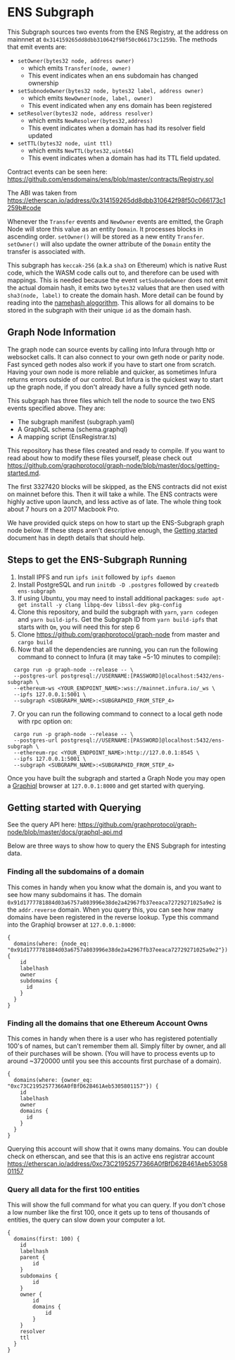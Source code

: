 # ENS Subgraph

This Subgraph sources two events from the ENS Registry, at the address on mainnnet at `0x314159265dd8dbb310642f98f50c066173c1259b`. The methods that emit events are:

- `setOwner(bytes32 node, address owner)`
  - which emits `Transfer(node, owner)`
  - This event indicates when an ens subdomain has changed ownership
- `setSubnodeOwner(bytes32 node, bytes32 label, address owner)`
  - which emits `NewOwner(node, label, owner)`
  - This event indicated when any ens domain has been registered
- `setResolver(bytes32 node, address resolver)`
  - which emits `NewResolver(bytes32,address)`
  - This event indicates when a domain has had its resolver field updated
- `setTTL(bytes32 node, uint ttl)`
  - which emits  `NewTTL(bytes32,uint64)`
  - This event indicates when a domain has had its TTL field updated.

Contract events can be seen here: https://github.com/ensdomains/ens/blob/master/contracts/Registry.sol

The ABI was taken from https://etherscan.io/address/0x314159265dd8dbb310642f98f50c066173c1259b#code

Whenever the `Transfer` events and `NewOwner` events are emitted, the Graph Node will store this value as an entity `Domain`. It processes blocks in ascending order. `setOwner()` will be stored as a new entity `Transfer`. `setOwner()` will also update the owner attribute of the `Domain` entity the transfer is associated with.

This subgraph has `keccak-256` (a.k.a `sha3` on Ethereum) which is native Rust code, which the WASM code calls out to, and therefore can be used with mappings. This is needed because the event `setSubnodeOwner` does not emit the actual domain hash, it emits two `bytes32` values that are then used with `sha3(node, label)` to create the domain hash. More detail can be found by reading into the [namehash alogorithm](https://github.com/ethereum/EIPs/blob/master/EIPS/eip-137.md). This allows for all domains to be stored in the subgraph with their unique `id` as the domain hash.

## Graph Node Information

The graph node can source events by calling into Infura through http or websocket calls. It can also connect to your own geth node or parity node. Fast synced geth nodes also work if you have to start one from scratch. Having your own node is more reliable and quicker, as sometimes Infura returns errors outside of our control. But Infura is the quickest way to start up the graph node, if you don't already have a fully synced geth node.  

This subgraph has three files which tell the node to source the two ENS events specified above. They are:
* The subgraph manifest (subgraph.yaml)
* A GraphQL schema      (schema.graphql)
* A mapping script      (EnsRegistrar.ts)

This repository has these files created and ready to compile. If you want to read about how to modify these files yourself, please check out https://github.com/graphprotocol/graph-node/blob/master/docs/getting-started.md.

The first 3327420 blocks will be skipped, as the ENS contracts did not exist on mainnet before this. Then it will take a while. The ENS contracts were highly active upon launch, and less active as of late. The whole thing took about 7 hours on a 2017 Macbook Pro.

We have provided quick steps on how to start up the ENS-Subgraph graph node below. If these steps aren't descriptive enough, the [Getting started](https://github.com/graphprotocol/graph-node/blob/master/docs/getting-started.md) document has in depth details that should help.

## Steps to get the ENS-Subgraph Running
  1. Install IPFS and run `ipfs init` followed by `ipfs daemon`
  2. Install PostgreSQL and run `initdb -D .postgres` followed by `createdb ens-subgraph`
  3. If using Ubuntu, you may need to install additional packages: `sudo apt-get install -y clang libpq-dev libssl-dev pkg-config`
  4. Clone this repository, and build the subgraph with `yarn`, `yarn codegen` and `yarn build-ipfs`. Get the Subgraph ID  from `yarn build-ipfs` that starts with `Qm`, you will need this for step 6
  5. Clone https://github.com/graphprotocol/graph-node from master and `cargo build`
  6. Now that all the dependencies are running, you can run the following command to connect to Infura (it may take ~5-10 minutes to compile):

```
  cargo run -p graph-node --release -- \
  --postgres-url postgresql://USERNAME:[PASSWORD]@localhost:5432/ens-subgraph \
  --ethereum-ws <YOUR_ENDPOINT_NAME>:wss://mainnet.infura.io/_ws \
  --ipfs 127.0.0.1:5001 \
  --subgraph <SUBGRAPH_NAME>:<SUBGRAPHID_FROM_STEP_4>
```

  7. Or you can run the following command to connect to a local geth node with rpc option on:

```
  cargo run -p graph-node --release -- \
  --postgres-url postgresql://USERNAME:[PASSWORD]@localhost:5432/ens-subgraph \
  --ethereum-rpc <YOUR_ENDPOINT_NAME>:http://127.0.0.1:8545 \
  --ipfs 127.0.0.1:5001 \
  --subgraph <SUBGRAPH_NAME>:<SUBGRAPHID_FROM_STEP_4>
```

Once you have built the subgraph and started a Graph Node you may open a [Graphiql](https://github.com/graphql/graphiql) browser at `127.0.0.1:8000` and get started with querying.

## Getting started with Querying

See the query API here: https://github.com/graphprotocol/graph-node/blob/master/docs/graphql-api.md

Below are three ways to show how to query the ENS Subgraph for intesting data.

### Finding all the subdomains of a domain
This comes in handy when you know what the domain is, and you want to see how many subdomains it has. The domain `0x91d1777781884d03a6757a803996e38de2a42967fb37eeaca72729271025a9e2` is the
`addr.reverse` domain. When you query this, you can see how many domains have been registered in the reverse lookup. Type this command into the Graphiql browser at `127.0.0.1:8000`:

```
{
  domains(where: {node_eq: "0x91d1777781884d03a6757a803996e38de2a42967fb37eeaca72729271025a9e2"}) {
    id
    labelhash
    owner
    subdomains {
      id
    }
  }
}
```

### Finding all the domains that one Ethereum Account Owns

This comes in handy when there is a user who has registered potentially 100's of names, but can't remember them all. Simply filter by owner, and all of their purchases will be shown. (You will have to process events up to around ~3720000 until you see this accounts first purchase of a domain).

```
{
  domains(where: {owner_eq: "0xc73C21952577366A0fBfD62B461Aeb5305801157"}) {
    id
    labelhash
    owner
    domains {
      id
    }
  }
}
```

Querying this account will show that it owns many domains. You can double check on etherscan, and see that this is an active ens registrar account https://etherscan.io/address/0xc73C21952577366A0fBfD62B461Aeb5305801157


### Query all data for the first 100 entities

This will show the full command for what you can query. If you don't chose a low number like the first 100, once it gets up to tens of thousands of entities, the query can slow down your computer a lot.


```
{
  domains(first: 100) {
    id
    labelhash
    parent {
        id
    }
    subdomains {
        id
    }
    owner {
        id
        domains {
            id
        }
    }
    resolver
    ttl
  }
}
```
